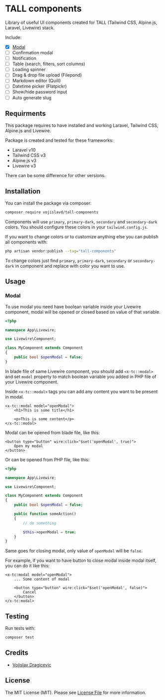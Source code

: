 # TALL components

Library of useful UI components created for TALL (Tailwind CSS, Alpine.js, Laravel, Livewire) stack.

Include:

- [x] [Modal](#modal)
- [ ] Confirmation modal
- [ ] Notification
- [ ] Table (search, filters, sort columns)
- [ ] Loading spinner
- [ ] Drag & drop file upload (Filepond)
- [ ] Markdown editor (Quill)
- [ ] Datetime picker (Flatpickr)
- [ ] Show/hide password input
- [ ] Auto generate slug

## Requirments

This package requires to have installed and working Laravel, Tailwind CSS, Alpine.js and Livewire.

Package is created and tested for these frameworks:
- Laravel v10
- Tailwind CSS v3
- Alpine.js v3
- Livewire v3

There can be some difference for other versions.

## Installation

You can install the package via composer:

```bash
composer require vojislavd/tall-components
```

Components will use `primary`, `primary-dark`, `secondary` and `secondary-dark` colors. You should configure these colors in your `tailwind.config.js`.

If you want to change colors or to customize anything else you can publish all components with:

```bash
php artisan vendor:publish --tag="tall-components"
```

To change colors just find `primary`, `primary-dark`, `secondary` or `secondary-dark` in component and replace with color you want to use.

## Usage

### Modal

To use modal you need have boolean variable inside your Livewire component, modal will be opened or closed based on value of that variable.

```php
<?php

namespace App\Livewire;

use Livewire\Component;

class MyComponent extends Component
{
    public bool $openModal = false;
}
```

In blade file of same Livewire component, you should add `<x-tc::modal>` and set `model` property to match boolean variable you added in PHP file of your Livewire component.

Inside `<x-tc::modal>` tags you can add any content you want to be present in modal.

```blade
<x-tc::modal model="openModal">
    <h1>This is some title</h1>

    <p>This is some content</p>
</x-tc::modal>
```

Modal can be opened from blade file, like this:

```blade
<button type="button" wire:click="$set('openModal', true)">
    Open my modal
</button>
```

Or can be opened from PHP file, like this:

```php
<?php

namespace App\Livewire;

use Livewire\Component;

class MyComponent extends Component
{
    public bool $openModal = false;

    public function someAction()
    {
        // do something

        $this->openModal = true;
    }
}
```

Same goes for closing modal, only value of `openModal` will be `false`.

For example, if you want to have button to close modal inside modal itself, you can do it like this:

```blade
<x-tc:modal model="openModal">
    ... Some content of modal

    <button type="button" wire:click="$set('openModal', false)">
        Cancel
    </button>
</x-tc:modal>
```

## Testing
Run tests with:

```bash
composer test
```

## Credits

- [Vojislav Dragicevic](https://vojislavd.com/)

## License

The MIT License (MIT). Please see [License File](LICENSE.md) for more information.